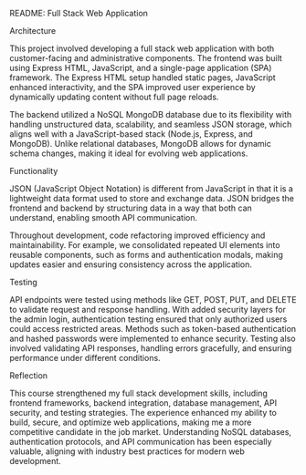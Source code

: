 README: Full Stack Web Application

Architecture

This project involved developing a full stack web application with both customer-facing and administrative components. The frontend was built using Express HTML, JavaScript, and a single-page application (SPA) framework. The Express HTML setup handled static pages, JavaScript enhanced interactivity, and the SPA improved user experience by dynamically updating content without full page reloads.

The backend utilized a NoSQL MongoDB database due to its flexibility with handling unstructured data, scalability, and seamless JSON storage, which aligns well with a JavaScript-based stack (Node.js, Express, and MongoDB). Unlike relational databases, MongoDB allows for dynamic schema changes, making it ideal for evolving web applications.

Functionality

JSON (JavaScript Object Notation) is different from JavaScript in that it is a lightweight data format used to store and exchange data. JSON bridges the frontend and backend by structuring data in a way that both can understand, enabling smooth API communication.

Throughout development, code refactoring improved efficiency and maintainability. For example, we consolidated repeated UI elements into reusable components, such as forms and authentication modals, making updates easier and ensuring consistency across the application.

Testing

API endpoints were tested using methods like GET, POST, PUT, and DELETE to validate request and response handling. With added security layers for the admin login, authentication testing ensured that only authorized users could access restricted areas. Methods such as token-based authentication and hashed passwords were implemented to enhance security. Testing also involved validating API responses, handling errors gracefully, and ensuring performance under different conditions.

Reflection

This course strengthened my full stack development skills, including frontend frameworks, backend integration, database management, API security, and testing strategies. The experience enhanced my ability to build, secure, and optimize web applications, making me a more competitive candidate in the job market. Understanding NoSQL databases, authentication protocols, and API communication has been especially valuable, aligning with industry best practices for modern web development.
